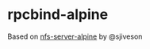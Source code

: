 # rpcbind-alpine

Based on [nfs-server-alpine](https://github.com/sjiveson/nfs-server-alpine) by @sjiveson
